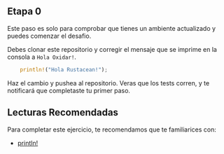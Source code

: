 ## Etapa 0
Este paso es solo para comprobar que tienes un ambiente actualizado y puedes comenzar el desafio. 

Debes clonar este repositorio y corregir el mensaje que se imprime en la consola a `Hola Oxidar!`. 
```rust
    println!("Hola Rustacean!");
```

Haz el cambio y pushea al repositorio. Veras que los tests corren, y te notificará que completaste tu primer paso. 

## Lecturas Recomendadas
Para completar este ejercicio, te recomendamos que te familiarices con:
* [println!](https://doc.rust-lang.org/std/macro.println.html)
